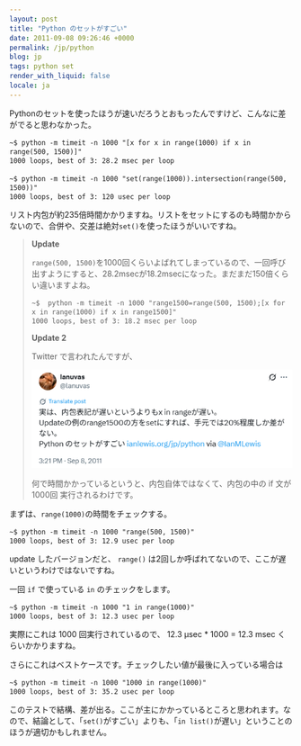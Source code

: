```yaml
---
layout: post
title: "Python のセットがすごい"
date: 2011-09-08 09:26:46 +0000
permalink: /jp/python
blog: jp
tags: python set
render_with_liquid: false
locale: ja
---
```


Pythonのセットを使ったほうが速いだろうとおもったんですけど、こんなに差がでると思わなかった。

```text
~$ python -m timeit -n 1000 "[x for x in range(1000) if x in range(500, 1500)]"
1000 loops, best of 3: 28.2 msec per loop

~$ python -m timeit -n 1000 "set(range(1000)).intersection(range(500, 1500))"
1000 loops, best of 3: 120 usec per loop
```

リスト内包が約235倍時間かかりますね。リストをセットにするのも時間かからないので、合併や、交差は絶対`set()`を使ったほうがいいですね。

> **Update**
>
> `range(500, 1500)`を1000回くらいよばれてしまっているので、一回呼び出すようにすると、28.2msecが18.2msecになった。まだまだ150倍くらい違いますよね。
>
> ```text
> ~$  python -m timeit -n 1000 "range1500=range(500, 1500);[x for x in range(1000) if x in range1500]"
> 1000 loops, best of 3: 18.2 msec per loop
> ```
>
> **Update 2**
>
> Twitter で言われたんですが、
>
> <!-- textlint-disable spelling -->
>
> [![実は、内包表記が遅いというよりもx in rangeが遅い。Updateの例のrange1500の方を`set`にすれば、手元では20%程度しか差がない。Python のセットがすごい http://ianlewis.org/jp/python via @IanMLewis](/assets/images/2011-09-08-python/lanuvas_111685587819429889.png)](https://x.com/lanuvas/status/111685587819429889)
>
> <!-- textlint-enable spelling -->
>
> 何で時間かかっているというと、内包自体ではなくて、内包の中の if 文が 1000回 実行されるわけです。

まずは、`range(1000)`の時間をチェックする。

```text
~$ python -m timeit -n 1000 "range(500, 1500)"
1000 loops, best of 3: 12.9 usec per loop
```

update したバージョンだと、 `range()` は2回しか呼ばれてないので、ここが遅いというわけではないですね。

一回 `if` で使っている `in` のチェックをします。

```text
~$ python -m timeit -n 1000 "1 in range(1000)"
1000 loops, best of 3: 12.3 usec per loop
```

実際にこれは 1000 回実行されているので、 12.3 µsec \* 1000 = 12.3 msec くらいかかりますね。

さらにこれはベストケースです。チェックしたい値が最後に入っている場合は

```text
~$ python -m timeit -n 1000 "1000 in range(1000)"
1000 loops, best of 3: 35.2 usec per loop
```

このテストで結構、差が出る。ここが主にかかっているところと思われます。なので、結論として、「`set()`がすごい」よりも、「`in list()`が遅い」ということのほうが適切かもしれません。
